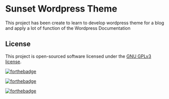 # Sunset Wordpress Theme

This project has been create to learn to develop wordpress theme for a blog and apply a lot of function of the Wordpress Documentation
 
## License

This project is open-sourced software licensed under the [GNU GPLv3 license](https://www.gnu.org/licenses/gpl-3.0.html).

[![forthebadge](http://forthebadge.com/images/badges/built-with-love.svg)](http://forthebadge.com)

[![forthebadge](http://forthebadge.com/images/badges/built-by-developers.svg)](http://forthebadge.com)

[![forthebadge](http://forthebadge.com/images/badges/built-with-wordpress.svg)](http://forthebadge.com)


